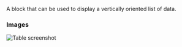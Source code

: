 A block that can be used to display a vertically oriented list of data.

### Images

![Table screenshot](https://gitlab.com/appsemble/appsemble/-/raw/0.20.28/config/assets/list.png)
